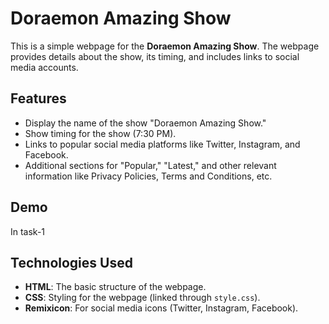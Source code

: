 # Doraemon Amazing Show

This is a simple webpage for the **Doraemon Amazing Show**. The webpage provides details about the show, its timing, and includes links to social media accounts. 

## Features

- Display the name of the show "Doraemon Amazing Show."
- Show timing for the show (7:30 PM).
- Links to popular social media platforms like Twitter, Instagram, and Facebook.
- Additional sections for "Popular," "Latest," and other relevant information like Privacy Policies, Terms and Conditions, etc.

## Demo

In task-1

## Technologies Used

- **HTML**: The basic structure of the webpage.
- **CSS**: Styling for the webpage (linked through `style.css`).
- **Remixicon**: For social media icons (Twitter, Instagram, Facebook).
